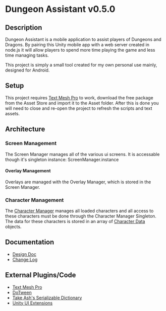 # Dungeon Assistant v0.5.0
## Description
Dungeon Assistant is a mobile application to assist players of Dungeons and Dragons. By pairing this Unity mobile app with a web server created in node.js it will allow players to spend more time playing the game and less time managing tasks.

This project is simply a small tool created for my own personal use mainly, designed for Android. 
## Setup
This project requires [Text Mesh Pro](https://www.assetstore.unity3d.com/en/#!/content/84126) to work, download the free package from the Asset Store and import it to the Asset folder. After this is done you will need to close and re-open the project to refresh the scripts and text assets. 


## Architecture
### Screen Management
The Screen Manager manages all of the various ui screens. It is accessable though it's singleton instance: ScreenManager.instance
#### Overlay Management
Overlays are managed with the Overlay Manager, which is stored in the Screen Manager. 
### Character Management
The [Character Manager](Assets/_Scripts/CharacterManagement/CharacterManager.cs) manages all loaded characters and all access to these characters must be done through the Character Manager Singleton. 
The data for these characters is stored in an array of [Character Data](Assets/_Scripts/CharacterManagement/CharacterData.cs) objects. 

## Documentation
* [Design Doc](https://docs.google.com/document/d/1sxUEIAG3Xb5lRGYlQCq7Vzik_HYskY0a0iSkcAPu8Q0/edit?usp=sharing)
* [Change Log](CHANGELOG.md)

## External Plugins/Code
* [Text Mesh Pro](https://www.assetstore.unity3d.com/en/#!/content/84126)
* [DoTween](http://dotween.demigiant.com/)
* [Take Ash's Serializable Dictionary](https://github.com/TakeAsh/cs-SerializableDictionary)
* [Unity UI Extensions](https://bitbucket.org/UnityUIExtensions/unity-ui-extensions)

